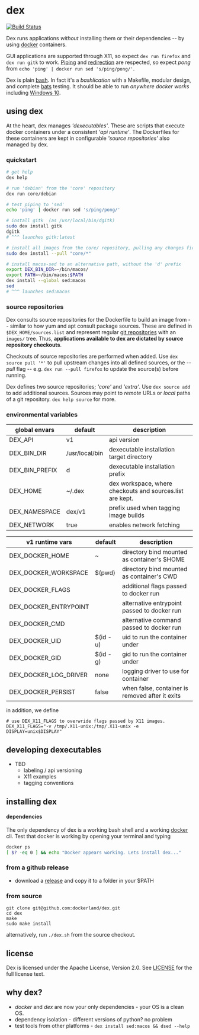 # dex

[![Build Status](https://travis-ci.org/dockerland/dex.svg?branch=master)](https://travis-ci.org/dockerland/dex)

Dex runs applications  _without_ installing them or their dependencies -- by
using [docker](https://www.docker.com/) containers.

GUI applications are supported through X11, so expect `dex run firefox` and
`dex run gitk` to work. [Piping](https://en.wikipedia.org/wiki/Redirection_%28computing%29#Piping)
and [redirection](https://en.wikipedia.org/wiki/Redirection_%28computing%29) are
respected, so expect _pong_ from `echo 'ping' | docker run sed 's/ping/pong/'`.

Dex is plain [bash](https://www.gnu.org/software/bash/manual/bash.html). In fact
it's a _bashlication_ with a Makefile, modular design, and complete [bats](https://github.com/sstephenson/bats) testing. It should be able to run
_anywhere docker works_ including [Windows 10](https://msdn.microsoft.com/en-us/commandline/wsl/about).


## using dex

At the heart, dex manages _'dexecutables'_. These are  scripts that execute docker containers under a consistent _'api runtime'_. The Dockerfiles
for these containers are kept in configurable _'source repositories'_ also
managed by dex.


### quickstart

```sh
# get help
dex help

# run 'debian' from the 'core' repository
dex run core/debian

# test piping to 'sed'
echo 'ping' | docker run sed 's/ping/pong/'

# install gitk  (as /usr/local/bin/dgitk)
sudo dex install gitk
dgitk
# ^^^ launches gitk:latest

# install all images from the core/ repository, pulling any changes first.
sudo dex install --pull "core/*"

# install macos-sed to an alternative path, without the 'd' prefix
export DEX_BIN_DIR=~/bin/macos/
export PATH=~/bin/macos:$PATH
dex install --global sed:macos
sed
# ^^^ launches sed:macos
```

### source repositories

Dex consults source repositories for the Dockerfile to build an image from --
similar to how yum and apt consult package sources. These are defined in
`$DEX_HOME/sources.list` and represent regular [git repositories](https://git-scm.com/)
with an `images/` tree. Thus, __applications available to dex
are dictated by source repository checkouts__.

Checkouts of source repositories are performed when added. Use `dex source pull '*'` to pull upstream changes into all defined sources, or the _--pull_ flag -- e.g. `dex run --pull firefox` to update the source(s) before running.

Dex defines two source repositories; _'core'_ and _'extra'_.
Use `dex source add` to add additional sources. Sources may point to _remote_ URLs
or _local_ paths of a git repository. `dex help source` for more.


### environmental variables

global envars | default | description
--- | --- | ---
DEX_API | v1 | api version
DEX_BIN_DIR | /usr/local/bin | dexecutable installation target directory
DEX_BIN_PREFIX | d | dexecutable installation prefix
DEX_HOME | ~/.dex | dex workspace, where checkouts and sources.list are kept.
DEX_NAMESPACE | dex/v1 | prefix used when tagging image builds
DEX_NETWORK| true | enables network fetching

v1 runtime vars | default | description
--- | --- | ---
DEX_DOCKER_HOME | ~ | directory bind mounted as container's $HOME
DEX_DOCKER_WORKSPACE | $(pwd) |  directory bind mounted as container's CWD
DEX_DOCKER_FLAGS | | additional flags passed to docker run
DEX_DOCKER_ENTRYPOINT | |  alternative entrypoint passed to docker run
DEX_DOCKER_CMD | | alternative command passed to docker run
DEX_DOCKER_UID| $(id -u) | uid to run the container under
DEX_DOCKER_GID| $(id -g) | gid to run the container under
DEX_DOCKER_LOG_DRIVER | none | logging driver to use for container
DEX_DOCKER_PERSIST | false | when false, container is removed after it exits

in addition, we define
```
# use DEX_X11_FLAGS to overwride flags passed by X11 images.
DEX_X11_FLAGS="-v /tmp/.X11-unix:/tmp/.X11-unix -e DISPLAY=unix$DISPLAY"
```

## developing dexecutables

* TBD
  * labeling / api versioning
  * X11 examples
  * tagging conventions


## installing dex

#### dependencies

The only dependency of dex is a working bash shell and a working [docker](https://www.docker.com/) cli. Test
that docker is working by opening your terminal and typing
```sh
docker ps
[ $? -eq 0 ] && echo "Docker appears working. Lets install dex..."
```

### from a github release

* download a [release](https://github.com/dockerland/dex/releases/) and copy it to a folder in your $PATH

### from source

```
git clone git@github.com:dockerland/dex.git
cd dex
make
sudo make install
```

alternatively, run `./dex.sh` from the source checkout.


## license

Dex is licensed under the Apache License, Version 2.0.
See [LICENSE](LICENSE) for the full license text.

## why dex?

* _docker_ and _dex_ are now your only dependencies - your OS is a clean OS.
* dependency isolation - different versions of python? no problem
* test tools from other platforms - `dex install sed:macos && dsed --help`
